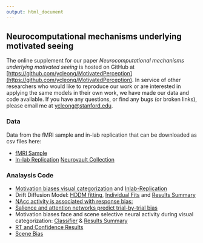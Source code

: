```yaml
---
output: html_document
---
```

## Neurocomputational mechanisms underlying motivated seeing 
The online supplement for our paper <i> Neurocomputational mechanisms underlying motivated seeing </i> is hosted on GitHub at [https://github.com/ycleong/MotivatedPerception](https://github.com/ycleong/MotivatedPerception). In service of other researchers who would like to reproduce our work or are interested in applying the same models in their own work, we have made our data and code available. If you have any questions, or find any bugs (or broken links), please email me at ycleong@stanford.edu.

### Data
Data from the fMRI sample and in-lab replication that can be downloaded as csv files here:  
  - [fMRI Sample](data/AllData.csv)  
  - [In-lab Replication](data/AllData_inlab.csv)
[Neurovault Collection](https://neurovault.org/collections/EAAXGDRJ/)
  
### Analaysis Code
* [Motivation biases visual categorization](scripts/Fig2.Rmd) and [Inlab-Replication](scripts/FigS1.Rmd)   
* Drift Diffusion Model: [HDDM fitting](scripts/HDDM.ipynb), [Individual Fits](scripts/FigS4.Rmd) and [Results Summary](scripts/Fig3.Rmd)  
* [NAcc activity is associated with response bias:](scripts/Fig5.Rmd)   
* [Salience and attention networks predict trial-by-trial bias](scripts/FigS5.Rmd)  
* Motivation biases face and scene selective neural activity during visual categorization: [Classifier](Classification.ipynb) & [Results Summary](scripts/Fig6.Rmd)  
* [RT and Confidence Results](scripts/FigS2.Rmd)  
* [Scene Bias](scripts/FigS3.Rmd)  